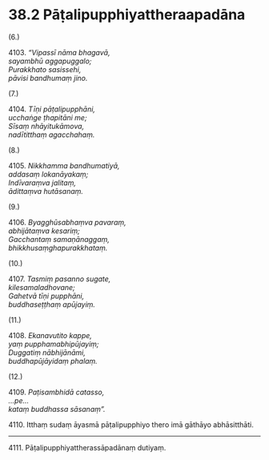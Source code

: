 

# 38.2 Pāṭalipupphiyattheraapadāna



(6.)

4103\. _“Vipassī nāma bhagavā,_  
_sayambhū aggapuggalo;_  
_Purakkhato sasissehi,_  
_pāvisi bandhumaṃ jino._  


(7.)

4104\. _Tīṇi pāṭalipupphāni,_  
_ucchaṅge ṭhapitāni me;_  
_Sīsaṃ nhāyitukāmova,_  
_nadītitthaṃ agacchahaṃ._  


(8.)

4105\. _Nikkhamma bandhumatiyā,_  
_addasaṃ lokanāyakaṃ;_  
_Indīvaraṃva jalitaṃ,_  
_ādittaṃva hutāsanaṃ._  


(9.)

4106\. _Byagghūsabhaṃva pavaraṃ,_  
_abhijātaṃva kesariṃ;_  
_Gacchantaṃ samaṇānaggaṃ,_  
_bhikkhusaṃghapurakkhataṃ._  


(10.)

4107\. _Tasmiṃ pasanno sugate,_  
_kilesamaladhovane;_  
_Gahetvā tīṇi pupphāni,_  
_buddhaseṭṭhaṃ apūjayiṃ._  


(11.)

4108\. _Ekanavutito kappe,_  
_yaṃ pupphamabhipūjayiṃ;_  
_Duggatiṃ nābhijānāmi,_  
_buddhapūjāyidaṃ phalaṃ._  


(12.)

4109\. _Paṭisambhidā catasso,_  
_…pe…_  
_kataṃ buddhassa sāsanaṃ”._  


4110\. Itthaṃ sudaṃ āyasmā pāṭalipupphiyo thero imā gāthāyo abhāsitthāti.

---

4111\. Pāṭalipupphiyattherassāpadānaṃ dutiyaṃ.





